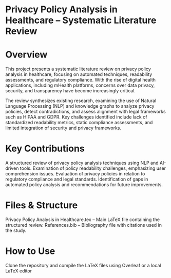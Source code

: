# Privacy Policy Analysis in Healthcare – Systematic Literature Review

# Overview
This project presents a systematic literature review on privacy policy analysis in healthcare, focusing on automated techniques, readability assessments, and regulatory compliance. With the rise of digital health applications, including mHealth platforms, concerns over data privacy, security, and transparency have become increasingly critical.

The review synthesizes existing research, examining the use of Natural Language Processing (NLP) and knowledge graphs to analyze privacy policies, detect contradictions, and assess alignment with legal frameworks such as HIPAA and GDPR. Key challenges identified include lack of standardized readability metrics, static compliance assessments, and limited integration of security and privacy frameworks.

# Key Contributions
A structured review of privacy policy analysis techniques using NLP and AI-driven tools.
Examination of policy readability challenges, emphasizing user comprehension issues.
Evaluation of privacy policies in relation to regulatory compliance and legal standards.
Identification of gaps in automated policy analysis and recommendations for future improvements.

# Files & Structure
Privacy Policy Analysis in Healthcare.tex – Main LaTeX file containing the structured review.
References.bib – Bibliography file with citations used in the study.

# How to Use
Clone the repository and compile the LaTeX files using Overleaf or a local LaTeX editor
